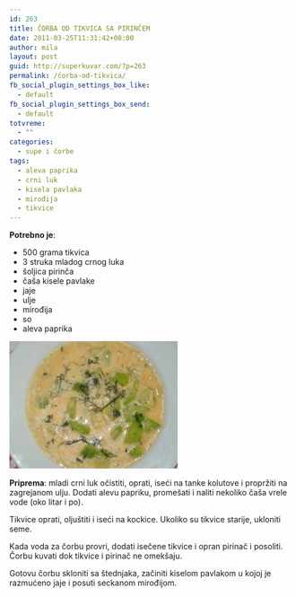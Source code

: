 ```yaml
---
id: 263
title: ČORBA OD TIKVICA SA PIRINČEM
date: 2011-03-25T11:31:42+00:00
author: mila
layout: post
guid: http://superkuvar.com/?p=263
permalink: /čorba-od-tikvica/
fb_social_plugin_settings_box_like:
  - default
fb_social_plugin_settings_box_send:
  - default
totvreme:
  - ""
categories:
  - supe i čorbe
tags:
  - aleva paprika
  - crni luk
  - kisela pavlaka
  - mirođija
  - tikvice
---
```

**Potrebno je**:

  * 500 grama tikvica
  * 3 struka mladog crnog luka
  * šoljica pirinča
  * čaša kisele pavlake
  * jaje
  * ulje
  * mirođija
  * so
  * aleva paprika

<img class="alignnone size-medium wp-image-4576" title="Čorba od tikvica" src="/wp-content/uploads/2011/03/orba-od-tikvica-e1351528346632-300x227.jpg" alt="" width="300" height="227" /> 

**Priprema**: mladi crni luk očistiti, oprati, iseći na tanke kolutove i propržiti na zagrejanom ulju. Dodati alevu papriku, promešati i naliti nekoliko čaša vrele vode (oko litar i po).

Tikvice oprati, oljuštiti i iseći na kockice. Ukoliko su tikvice starije, ukloniti seme.

Kada voda za čorbu provri, dodati isečene tikvice i opran pirinač i posoliti. Čorbu kuvati dok tikvice i pirinač ne omekšaju.

Gotovu čorbu skloniti sa štednjaka, začiniti kiselom pavlakom u kojoj je razmućeno jaje i posuti seckanom mirođijom.